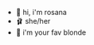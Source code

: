 - 🎀 hi, i'm rosana
- 🩰 she/her
- 🦢 i'm your fav blonde

<!---
rosanazanardi/rosanazanardi is a ✨ special ✨ repository because its `README.md` (this file) appears on your GitHub profile.
You can click the Preview link to take a look at your changes.
--->
